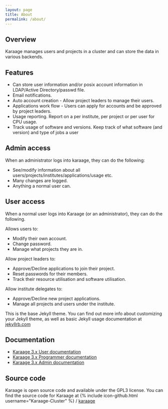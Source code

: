 ```yaml
---
layout: page
title: About
permalink: /about/
---
```


Overview
--------

Karaage manages users and projects in a cluster and can store the data in
various backends.

Features
--------
* Can store user information and/or posix account information in LDAP/Active Directory/passwd file.
* Email notifications.
* Auto account creation - Allow project leaders to manage their users.
* Applications work flow - Users can apply for accounts and be approved by project leaders.
* Usage reporting. Report on a per institute, per project or per user for CPU usage.
* Track usage of software and versions. Keep track of what software (and version) and type of jobs a user

Admin access
------------
When an administrator logs into karaage, they can do the following:

* See/modify information about all users/projects/institutes/applications/usage etc.
* Many changes are logged.
* Anything a normal user can.

User access
-----------
When a normal user logs into Karaage (or an administrator), they can do the
following.

Allows users to:

* Modify their own account.
* Change password.
* Manage what projects they are in.

Allow project leaders to:

* Approve/Decline applications to join their project.
* Reset passwords for their members.
* Track their resource utilisation and software utilisation.

Allow institute delegates to:

* Approve/Decline new project applications.
* Manage all projects and users under the institute.

This is the base Jekyll theme. You can find out more info about customizing your Jekyll theme, as well as basic Jekyll usage documentation at [jekyllrb.com](http://jekyllrb.com/)

Documentation
-------------

* [Karaage 3.x User documentation](http://karaage.readthedocs.org/projects/karaage-user/en/latest/)
* [Karaage 3.x Programmer documentation](http://karaage.readthedocs.org/projects/karaage-programmer/en/latest/)
* [Karaage 3.x Admin documentation](http://karaage.readthedocs.org/en/latest/)

Source code
-----------
Karaage is open source code and available under the GPL3 license.  You can find
the source code for Karaage at
{% include icon-github.html username="Karaage-Cluster" %} /
[karaage](https://github.com/Karaage-Cluster/karaage/)
